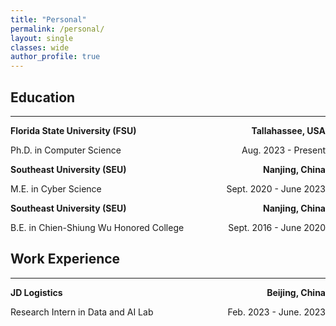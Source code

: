 ```yaml
---
title: "Personal"
permalink: /personal/
layout: single
classes: wide
author_profile: true
---
```


## Education

---
<p style="text-align:left;font-weight:bold">Florida State University (FSU)<span style="float:right;">Tallahassee, USA</span></p>
<p style="text-align:left;">Ph.D. in Computer Science<span style="float:right;">Aug. 2023 - Present</span></p>

<p style="text-align:left;font-weight:bold">Southeast University (SEU)<span style="float:right;">Nanjing, China</span></p>
<p style="text-align:left;">M.E. in Cyber Science <span style="float:right;">Sept. 2020 - June 2023</span></p>

<p style="text-align:left;font-weight:bold">Southeast University (SEU)<span style="float:right;">Nanjing, China</span></p>
<p style="text-align:left;">B.E. in Chien-Shiung Wu Honored College <span style="float:right;">Sept. 2016 - June 2020</span></p>


## Work Experience

---
<p style="text-align:left;font-weight:bold">JD Logistics<span style="float:right;">Beijing, China</span></p>
<p style="text-align:left;">Research Intern in Data and AI Lab<span style="float:right;">Feb. 2023 - June. 2023</span></p>